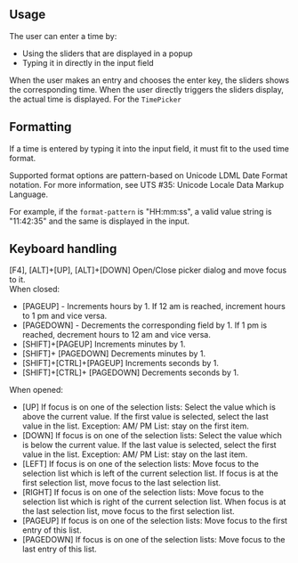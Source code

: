 ## Usage

The user can enter a time by:

- Using the sliders that are displayed in a popup
- Typing it in directly in the input field

When the user makes an entry and chooses the enter key, the sliders shows the corresponding time. When the user directly triggers the sliders display, the actual time is displayed. For the `TimePicker`

## Formatting

If a time is entered by typing it into the input field, it must fit to the used time format.

Supported format options are pattern-based on Unicode LDML Date Format notation. For more information, see <ui5-link target="_blank" href="http://unicode.org/reports/tr35/#Date_Field_Symbol_Table" class="api-table-content-cell-link">UTS #35: Unicode Locale Data Markup Language</ui5-link>.

For example, if the `format-pattern` is "HH:mm:ss", a valid value string is "11:42:35" and the same is displayed in the input.

## Keyboard handling

\[F4\], \[ALT\]+\[UP\], \[ALT\]+\[DOWN\] Open/Close picker dialog and move focus to it.  
When closed:

- \[PAGEUP\] - Increments hours by 1. If 12 am is reached, increment hours to 1 pm and vice versa.
- \[PAGEDOWN\] - Decrements the corresponding field by 1. If 1 pm is reached, decrement hours to 12 am and vice versa.
- \[SHIFT\]+\[PAGEUP\] Increments minutes by 1.
- \[SHIFT\]+ \[PAGEDOWN\] Decrements minutes by 1.
- \[SHIFT\]+\[CTRL\]+\[PAGEUP\] Increments seconds by 1.
- \[SHIFT\]+\[CTRL\]+ \[PAGEDOWN\] Decrements seconds by 1.

When opened:

- \[UP\] If focus is on one of the selection lists: Select the value which is above the current value. If the first value is selected, select the last value in the list. Exception: AM/ PM List: stay on the first item.
- \[DOWN\] If focus is on one of the selection lists: Select the value which is below the current value. If the last value is selected, select the first value in the list. Exception: AM/ PM List: stay on the last item.
- \[LEFT\] If focus is on one of the selection lists: Move focus to the selection list which is left of the current selection list. If focus is at the first selection list, move focus to the last selection list.
- \[RIGHT\] If focus is on one of the selection lists: Move focus to the selection list which is right of the current selection list. When focus is at the last selection list, move focus to the first selection list.
- \[PAGEUP\] If focus is on one of the selection lists: Move focus to the first entry of this list.
- \[PAGEDOWN\] If focus is on one of the selection lists: Move focus to the last entry of this list.
